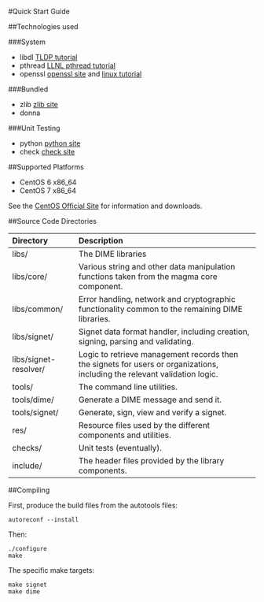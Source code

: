 #Quick Start Guide

##Technologies used

###System
* libdl [TLDP tutorial](http://www.tldp.org/HOWTO/Program-Library-HOWTO/dl-libraries.html)
* pthread [LLNL pthread tutorial](https://computing.llnl.gov/tutorials/pthreads/)
* openssl [openssl site](http://www.openssl.org) and [linux tutorial](http://tldp.org/LDP/LG/issue87/vinayak.html)

###Bundled
* zlib [zlib site](http://www.zlib.org)
* donna

###Unit Testing
* python [python site](https://www.python.org/)
* check [check site](http://check.sourceforge.net/)

##Supported Platforms

* CentOS 6 x86_64
* CentOS 7 x86_64

See the [CentOS Official Site](http://www.centos.org/) for information and downloads.

##Source Code Directories

Directory | Description
:--- | :---
libs/ | The DIME libraries
libs/core/ | Various string and other data manipulation functions taken from the magma core component.
libs/common/ | Error handling, network and cryptographic functionality common to the remaining DIME libraries.
libs/signet/ | Signet data format handler, including creation, signing, parsing and validating.
libs/signet-resolver/ | Logic to retrieve management records then the signets for users or organizations, including the relevant validation logic.
tools/ | The command line utilities.
tools/dime/ | Generate a DIME message and send it.
tools/signet/ | Generate, sign, view and verify a signet.
res/ | Resource files used by the different components and utilities.
checks/ | Unit tests (eventually).
include/ | The header files provided by the library components.

##Compiling

First, produce the build files from the autotools files:

    autoreconf --install

Then:

    ./configure
    make

The specific make targets:

    make signet
    make dime

